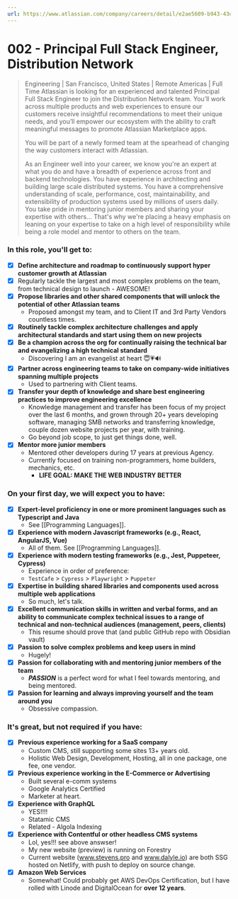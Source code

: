 ```yaml
---
url: https://www.atlassian.com/company/careers/detail/e2ae5609-b943-43d6-9703-c10f228ca9af
---
```

# 002 - Principal Full Stack Engineer, Distribution Network

> Engineering | San Francisco, United States | Remote Americas | Full Time
> Atlassian is looking for an experienced and talented Principal Full Stack Engineer to join the Distribution Network team. You’ll work across multiple products and web experiences to ensure our customers receive insightful recommendations to meet their unique needs, and you’ll empower our ecosystem with the ability to craft meaningful messages to promote Atlassian Marketplace apps.
> 
> You will be part of a newly formed team at the spearhead of changing the way customers interact with Atlassian.
> 
> As an Engineer well into your career, we know you're an expert at what you do and have a breadth of experience across front and backend technologies. You have experience in architecting and building large scale distributed systems. You have a comprehensive understanding of scale, performance, cost, maintainability, and extensibility of production systems used by millions of users daily. You take pride in mentoring junior members and sharing your expertise with others... That's why we're placing a heavy emphasis on leaning on your expertise to take on a high level of responsibility while being a role model and mentor to others on the team. 

### In this role, you'll get to:

- [x] **Define architecture and roadmap to continuously support hyper customer growth at Atlassian**
- [x] Regularly tackle the largest and most complex problems on the team, from technical design to launch
	  - AWESOME!
- [x] **Propose libraries and other shared components that will unlock the potential of other Atlassian teams**
	- Proposed amongst my team, and to Client IT and 3rd Party Vendors countless times.
- [x] **Routinely tackle complex architecture challenges and apply architectural standards and start using them on new projects**
- [x] **Be a champion across the org for continually raising the technical bar and evangelizing a high technical standard**
	- Discovering I am an evangelist at heart 😇💗🔊
- [x] **Partner across engineering teams to take on company-wide initiatives spanning multiple projects**
	- Used to partnering with Client teams.
- [x] **Transfer your depth of knowledge and share best engineering practices to improve engineering excellence**
	- Knowledge management and transfer has been focus of my project over the last 6 months, and grown through 20+ years developing software, managing SMB networks and transferring knowledge, couple dozen website projects per year, with training.
	- Go beyond job scope, to just get things done, well.
- [x] **Mentor more junior members**
	- Mentored other developers during 17 years at previous Agency.
	- Currently focused on training non-programmers, home builders, mechanics, etc.
		- **LIFE GOAL: MAKE THE WEB INDUSTRY BETTER**

### On your first day, we will expect you to have:

- [x] **Expert-level proficiency in one or more prominent languages such as Typescript and Java**
	- See [[Programming Languages]].
- [x] **Experience with modern Javascript frameworks (e.g., React, AngularJS, Vue)**
	- All of them. See [[Programming Languages]].
- [x] **Experience with modern testing frameworks (e.g., Jest, Puppeteer, Cypress)**
	- Experience in order of preference:
	- `TestCafe` > `Cypress` > `Playwright` > `Puppeter`
- [x] **Expertise in building shared libraries and components used across multiple web applications**
	- So much, let's talk.
- [x] **Excellent communication skills in written and verbal forms, and an ability to communicate complex technical issues to a range of technical and non-technical audiences (management, peers, clients)**
	- This resume should prove that (and public GitHub repo with Obsidian vault)
- [x] **Passion to solve complex problems and keep users in mind**
	- Hugely!
- [x] **Passion for collaborating with and mentoring junior members of the team**
	- ***PASSION*** is a perfect word for what I feel towards mentoring, and being mentored.
- [x] **Passion for learning and always improving yourself and the team around you**
	- Obsessive compassion.

### It's great, but not required if you have:

- [x] **Previous experience working for a SaaS company**
	- Custom CMS, still supporting some sites 13+ years old.
	- Holistic Web Design, Development, Hosting, all in one package, one fee, one vendor.
- [x] **Previous experience working in the E-Commerce or Advertising**
	- Built several e-comm systems
	- Google Analytics Certified
	- Marketer at heart.
- [x] **Experience with GraphQL**
	- YES!!!!
	- Statamic CMS
	- Related - Algola Indexing
- [x] **Experience with Contentful or other headless CMS systems**
	- Lol, yes!!! see above answser!
	- My new website (preview) is running on Forestry
	- Current website (www.stevens.pro and www.dalyle.io) are both SSG hosted on Netlify, with push to deploy on source change.
- [x] **Amazon Web Services**
	- Somewhat! Could probably get AWS DevOps Certification, but I have rolled with Linode and DigitalOcean for **over 12 years**.


